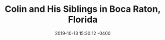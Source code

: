 ---
layout: page
title: Colin and His Siblings in Boca Raton, Florida
date: 2019-10-13 15:30:12 -0400
categories: image-gallery
image_path: images/image-gallery/stoddbabies-min.jpg
description: Colin with his siblings in Boca Raton, Florida
---